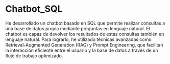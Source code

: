 # Chatbot_SQL
He desarrollado un chatbot basado en SQL que permite realizar consultas a una base de datos propia mediante preguntas en lenguaje natural. El chatbot es capaz de devolver los resultados de estas consultas también en lenguaje natural. Para lograrlo, he utilizado técnicas avanzadas como Retrieval-Augmented Generation (RAG) y Prompt Engineering, que facilitan la interacción eficiente entre el usuario y la base de datos a través de un flujo de trabajo optimizado.
